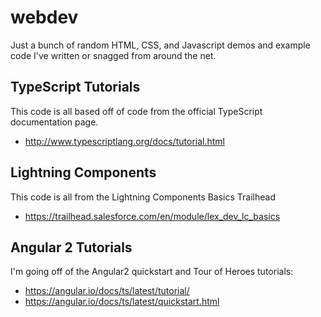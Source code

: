 # webdev
Just a bunch of random HTML, CSS, and Javascript demos and example code I've written or snagged from around the net.

## TypeScript Tutorials
This code is all based off of code from the official TypeScript documentation page.
- http://www.typescriptlang.org/docs/tutorial.html

## Lightning Components
This code is all from the Lightning Components Basics Trailhead
- https://trailhead.salesforce.com/en/module/lex_dev_lc_basics

## Angular 2 Tutorials
I'm going off of the Angular2 quickstart and Tour of Heroes tutorials:
- https://angular.io/docs/ts/latest/tutorial/
- https://angular.io/docs/ts/latest/quickstart.html